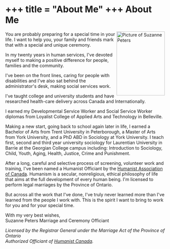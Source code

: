 +++
title = "About Me"
+++
About Me
========

<img src="/suzannepeters1.jpg" alt="Picture of Suzanne Peters" style="width: 152px; height: 202px; float: right;" />

You are probably preparing for a special time in your life. I want to help you, your family and friends mark that with a special and unique ceremony.

In my twenty years in human services, I've devoted myself to making a positive difference for people, families and the community.

I've been on the front lines, caring for people with disabilities and I've also sat behind the administrator's desk, making social services work.

I've taught college and university students and have researched health-care delivery across Canada and Internationally.

I earned my Developmental Service Worker and Social Service Worker diplomas from Loyalist College of Applied Arts and Technology in Belleville.

Making a new start, going back to school again later in life, I earned a Bachelor of Arts from Trent University in Peterborough, a Master of Arts from York University, and a PhD ABD in Sociology at York University. I teach first, second and third year university sociology for Laurentian University in Barrie at the Georgian College campus including: Introduction to Sociology, Child, Youth, Aging, Health, Justice, Crime and Punishment.

After a long, careful and selective process of screening, volunteer work and training, I've been named a Humanist Officiant by the [Humanist Association of Canada](http://www.humanistcanada.com/). Humanism is a secular, nonreligious, ethical philosophy of life that aims at the full development of every human being. I'm licensed to perform legal marriages by the Province of Ontario.

But across all the work that I've done, I've truly never learned more than I've learned from the people I work with. This is the spirit I want to bring to work for you and for your special time.

With my very best wishes,  
Suzanne Peters Marriage and Ceremony Officiant

_Licensed by the Registrar General under the Marriage Act of the Province of Ontario  
Authorized Officiant of [Humanist Canada](http://www.humanistcanada.com/)._